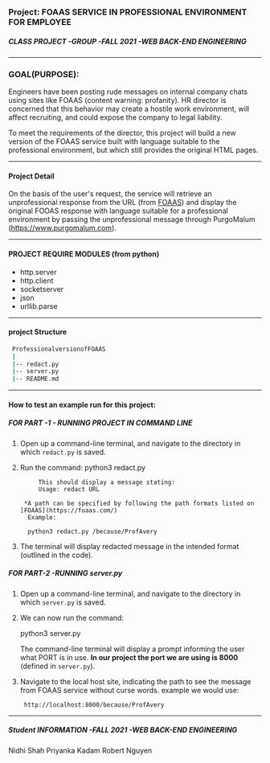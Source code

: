 ### Project: FOAAS SERVICE IN PROFESSIONAL ENVIRONMENT FOR EMPLOYEE
##### CLASS PROJECT -GROUP -FALL 2021 -WEB BACK-END ENGINEERING
--------------------------------------------------------
### GOAL(PURPOSE): 
Engineers have been posting rude messages on internal company chats using sites like FOAAS (content warning: profanity). HR director is concerned that this behavior may create a hostile work environment, will affect recruiting, and could expose the company to legal liability.

To meet the requirements of the director, this project will build a new version of the FOAAS service built with language suitable to the professional environment, but which still provides the original HTML pages.

--------------------------------------------------
####  Project Detail
On the basis of the user's request, the service will retrieve an unprofessional response from the URL (from [FOAAS](https://foaas.com/)) and display the original FOOAS response with language suitable for a professional environment by passing the unprofessional message through PurgoMalum (https://www.purgomalum.com).

------------------------------------------------------
#### PROJECT REQUIRE MODULES (from python)
* http.server
* http.client
* socketserver
* json
* urllib.parse
-----------------------------------------------------
#### project Structure
~~~bash
 ProfessionalversionofFOAAS
 |
 |-- redact.py
 |-- server.py
 |-- README.md
 ~~~
-------------------------------------------------
#### How to test an example run for this project:

##### FOR PART -1 - RUNNING PROJECT IN COMMAND LINE
1. Open up a command-line terminal, and navigate to the directory in which `redact.py` is saved.
2. Run the command:
            python3 redact.py

            This should display a message stating:
            Usage: redact URL

        *A path can be specified by following the path formats listed on [FOAAS](https://foaas.com/)
         Example:

         python3 redact.py /because/ProfAvery

3. The terminal will display redacted message in the intended format (outlined in the code).

##### FOR PART-2 -RUNNING server.py
1. Open up a command-line terminal, and navigate to the directory in which `server.py` is saved.
2. We can now run the command:

    python3 server.py

    The command-line terminal will display a prompt informing the user what PORT is in use. **In our project the port we are using is 8000** (defined in `server.py`).

3. Navigate to the local host site, indicating the path to see the message from FOAAS service without curse words.
    example we would use:

        http://localhost:8000/because/ProfAvery



---------------------------------------------------------
##### Student INFORMATION -FALL 2021 -WEB BACK-END ENGINEERING
Nidhi Shah
Priyanka Kadam 
Robert Nguyen
